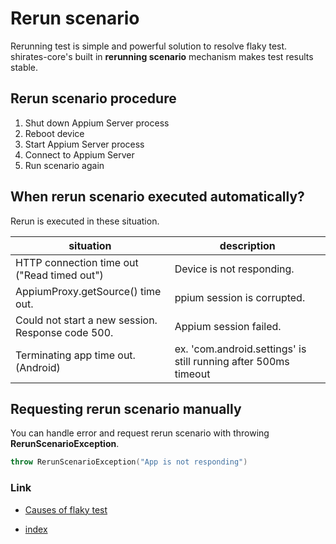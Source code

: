 # Rerun scenario

Rerunning test is simple and powerful solution to resolve flaky test. shirates-core's built in **rerunning scenario**
mechanism makes
test results stable.

## Rerun scenario procedure

1. Shut down Appium Server process
2. Reboot device
3. Start Appium Server process
4. Connect to Appium Server
5. Run scenario again

## When rerun scenario executed automatically?

Rerun is executed in these situation.

| situation                                         | description                                                     |
|---------------------------------------------------|-----------------------------------------------------------------|
| HTTP connection time out ("Read timed out")       | Device is not responding.                                       |
| AppiumProxy.getSource() time out.                 | ppium session is corrupted.                                     |
| Could not start a new session. Response code 500. | Appium session failed.                                          |
| Terminating app time out. (Android)               | ex. 'com.android.settings' is still running after 500ms timeout |

## Requesting rerun scenario manually

You can handle error and request rerun scenario with throwing **RerunScenarioException**.

```kotlin
throw RerunScenarioException("App is not responding")
```

### Link

- [Causes of flaky test](causes_of_flaky_test.md)


- [index](../../index.md)
